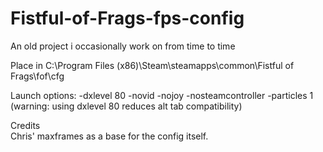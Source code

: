 # Fistful-of-Frags-fps-config
An old project i occasionally work on from time to time

Place in C:\Program Files (x86)\Steam\steamapps\common\Fistful of Frags\fof\cfg

Launch options: -dxlevel 80 -novid -nojoy -nosteamcontroller -particles 1
(warning: using dxlevel 80 reduces alt tab compatibility)

Credits  
Chris' maxframes as a base for the config itself.
